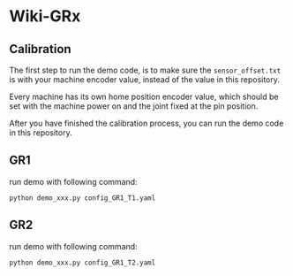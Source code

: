 # Wiki-GRx
## Calibration
The first step to run the demo code, is to make sure the `sensor_offset.txt` is with your machine encoder value, 
instead of the value in this repository.

Every machine has its own home position encoder value, 
which should be set with the machine power on and the joint fixed at the pin position.

After you have finished the calibration process, you can run the demo code in this repository.

## GR1
run demo with following command:
```
python demo_xxx.py config_GR1_T1.yaml
```

## GR2
run demo with following command:
```
python demo_xxx.py config_GR1_T2.yaml
```